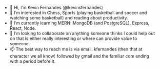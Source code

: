 - 👋 Hi, I’m Kevin Fernandes (@kevinsfernandes)
- 👀 I’m interested in Chess, Sports (playing basketball and soccer and watching some basketball) and reading about productivity.
- 🌱 I’m currently learning MERN: MongoDB (and PostgreSQL), Express, React, Node.
- 💞️ I’m looking to collaborate on anything someone thinks I could help out on that is either really interesting or where can provide value to someone.
- 📫 The best way to reach me is via email. kfernandes (then that at character we all know) followed by gmail and the familiar com ending with a period before it.

<!---
kevinsfernandes/kevinsfernandes is a ✨ special ✨ repository because its `README.md` (this file) appears on your GitHub profile.
You can click the Preview link to take a look at your changes.
--->
